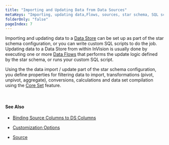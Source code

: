 ```yaml
---
title: "Importing and Updating Data from Data Sources"
metaKeys: "Importing, updating data,Flows, sources, star schema, SQL scripts, InVision, configuration, pivot, unpivot, aggregate, Core Set"
folderOnly: "false"
pageIndex: 7
---
```


Importing and updating data to a [Data Store](../datastores.md) can be set up as part of the star schema configuration, or you can write custom SQL scripts to do the job. Updating data to a Data Store from within InVision is usually done by executing one or more [Data Flows](../dataflows.md) that performs the update logic defined by the star schema, or runs your custom SQL script. 

Using the the data import / update part of the star schema configuration, you define properties for filtering data to import, transformations (pivot, unpivot, aggregate), conversions, calculations and data set compilation using the [Core Set](coreset.md) feature.

<br/>

#### See Also 

* [Binding Source Columns to DS Columns](importingandupdting/bindingsourcecoumns.md)

* [Customization Options](importingandupdting/customization.md)
  
* [Source](importingandupdting/source.md)
